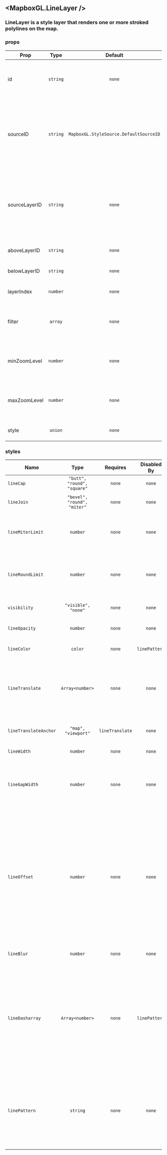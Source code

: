 ## <MapboxGL.LineLayer />
### LineLayer is a style layer that renders one or more stroked polylines on the map.

### props
| Prop | Type | Default | Required | Description |
| ---- | :--: | :-----: | :------: | :----------: |
| id | `string` | `none` | `false` | A string that uniquely identifies the source in the style to which it is added. |
| sourceID | `string` | `MapboxGL.StyleSource.DefaultSourceID` | `false` | The source from which to obtain the data to style.<br/>If the source has not yet been added to the current style, the behavior is undefined. |
| sourceLayerID | `string` | `none` | `false` | Identifier of the layer within the source identified by the sourceID property from which the receiver obtains the data to style. |
| aboveLayerID | `string` | `none` | `false` | Inserts a layer above aboveLayerID. |
| belowLayerID | `string` | `none` | `false` | Inserts a layer below belowLayerID |
| layerIndex | `number` | `none` | `false` | Inserts a layer at a specified index |
| filter | `array` | `none` | `false` | Filter only the features in the source layer that satisfy a condition that you define |
| minZoomLevel | `number` | `none` | `false` | The minimum zoom level at which the layer gets parsed and appears. |
| maxZoomLevel | `number` | `none` | `false` | The maximum zoom level at which the layer gets parsed and appears. |
| style | `union` | `none` | `false` | Customizable style attributes |


### styles
| Name | Type | Requires | Disabled By |  Description |
| ---- | :--: | :------: | :---------: | :----------: |
| `lineCap` | `"butt", "round", "square"` | `none` | `none` | The display of line endings. |
| `lineJoin` | `"bevel", "round", "miter"` | `none` | `none` | The display of lines when joining. |
| `lineMiterLimit` | `number` | `none` | `none` | Used to automatically convert miter joins to bevel joins for sharp angles. |
| `lineRoundLimit` | `number` | `none` | `none` | Used to automatically convert round joins to miter joins for shallow angles. |
| `visibility` | `"visible", "none"` | `none` | `none` | Whether this layer is displayed. |
| `lineOpacity` | `number` | `none` | `none` | The opacity at which the line will be drawn. |
| `lineColor` | `color` | `none` | `linePattern` | The color with which the line will be drawn. |
| `lineTranslate` | `Array<number>` | `none` | `none` | The geometry's offset. Values are [x, y] where negatives indicate left and up, respectively. |
| `lineTranslateAnchor` | `"map", "viewport"` | `lineTranslate` | `none` | Controls the frame of reference for `lineTranslate`. |
| `lineWidth` | `number` | `none` | `none` | Stroke thickness. |
| `lineGapWidth` | `number` | `none` | `none` | Draws a line casing outside of a line's actual path. Value indicates the width of the inner gap. |
| `lineOffset` | `number` | `none` | `none` | The line's offset. For linear features, a positive value offsets the line to the right, relative to the direction of the line, and a negative value to the left. For polygon features, a positive value results in an inset, and a negative value results in an outset. |
| `lineBlur` | `number` | `none` | `none` | Blur applied to the line, in pixels. |
| `lineDasharray` | `Array<number>` | `none` | `linePattern` | Specifies the lengths of the alternating dashes and gaps that form the dash pattern. The lengths are later scaled by the line width. To convert a dash length to pixels, multiply the length by the current line width. |
| `linePattern` | `string` | `none` | `none` | Name of image in sprite to use for drawing image lines. For seamless patterns, image width must be a factor of two (2, 4, 8, ..., 512). |

